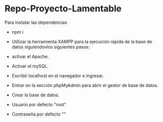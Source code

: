 ﻿# Repo-Proyecto-Lamentable

Para instalar las dependencias 
- npm i

- Utilizar la herramienta XAMPP para la ejecución rápida de la base de datos siguiendovlos siguientes pasos:
- activar el Apache.
- Activar el mySQL.
- Escribir localhost en el navegador e ingresar.
- Entrar en la sección phpMyAdmin para abrir el gestor de base de datos.
- Crear la base de datos.
- Usuario por defecto "root"
- Contraseña por defecto ""
